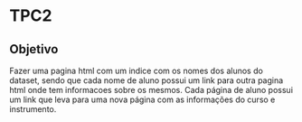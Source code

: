 # TPC2

## Objetivo

Fazer uma pagina html com um indice com os nomes dos alunos do dataset, sendo que cada nome de aluno possui um link para outra pagina html onde tem informacoes sobre os mesmos. Cada página de aluno possui um link que leva para uma nova página com as informações do curso e instrumento.
